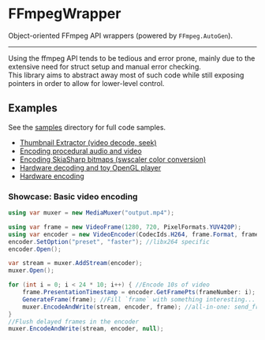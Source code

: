 # FFmpegWrapper
Object-oriented FFmpeg API wrappers (powered by `FFmpeg.AutoGen`).

---

Using the ffmpeg API tends to be tedious and error prone, mainly due to the extensive need for struct setup and manual error checking.  
This library aims to abstract away most of such code while still exposing pointers in order to allow for lower-level control.

## Examples
See the [samples](./Samples/) directory for full code samples.

- [Thumbnail Extractor (video decode, seek)](./Samples/ThumbExtractor/Program.cs)
- [Encoding procedural audio and video](./Samples/AVEncode/Program.cs)
- [Encoding SkiaSharp bitmaps (swscaler color conversion)](./Samples/SkiaInterop/Program.cs)
- [Hardware decoding and toy OpenGL player](./Samples/HWDecode/VideoPlayerWindow.cs)
- [Hardware encoding](./Samples/HWEncode/PlaybackWindow.cs)

### Showcase: Basic video encoding
```cs
using var muxer = new MediaMuxer("output.mp4");

using var frame = new VideoFrame(1280, 720, PixelFormats.YUV420P);
using var encoder = new VideoEncoder(CodecIds.H264, frame.Format, frameRate: 24.0, bitrate: 900_000);
encoder.SetOption("preset", "faster"); //libx264 specific
encoder.Open();

var stream = muxer.AddStream(encoder);
muxer.Open();

for (int i = 0; i < 24 * 10; i++) { //Encode 10s of video
    frame.PresentationTimestamp = encoder.GetFramePts(frameNumber: i);
    GenerateFrame(frame); //Fill `frame` with something interesting...
    muxer.EncodeAndWrite(stream, encoder, frame); //all-in-one: send_frame(), receive_packet(), rescale_ts(), write_interleaved()
}
//Flush delayed frames in the encoder
muxer.EncodeAndWrite(stream, encoder, null);
```